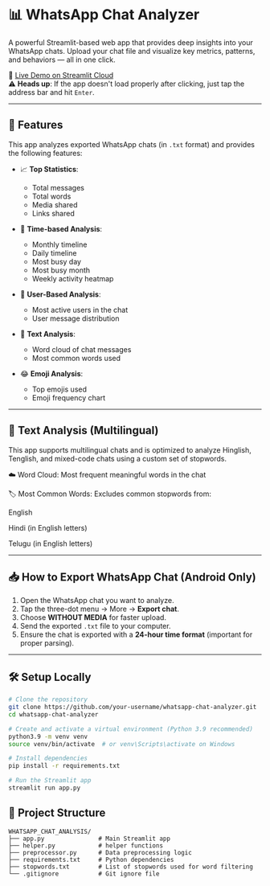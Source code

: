 # 📊 WhatsApp Chat Analyzer

A powerful Streamlit-based web app that provides deep insights into your WhatsApp chats. Upload your chat file and visualize key metrics, patterns, and behaviors — all in one click.

🔗 [Live Demo on Streamlit Cloud](https://whatsapp-chat-analyzer-0.streamlit.app/)  
⚠️ **Heads up**: If the app doesn't load properly after clicking, just tap the address bar and hit `Enter`.

---

## 🚀 Features

This app analyzes exported WhatsApp chats (in `.txt` format) and provides the following features:

- 📈 **Top Statistics**:
  - Total messages
  - Total words
  - Media shared
  - Links shared

- 📆 **Time-based Analysis**:
  - Monthly timeline
  - Daily timeline
  - Most busy day
  - Most busy month
  - Weekly activity heatmap

- 👤 **User-Based Analysis**:
  - Most active users in the chat
  - User message distribution

- 🧠 **Text Analysis**:
  - Word cloud of chat messages
  - Most common words used

- 😂 **Emoji Analysis**:
  - Top emojis used
  - Emoji frequency chart

---
## 🧠 Text Analysis (Multilingual)
This app supports multilingual chats and is optimized to analyze Hinglish, Tenglish, and mixed-code chats using a custom set of stopwords.

☁️ Word Cloud: Most frequent meaningful words in the chat

🏷️ Most Common Words: Excludes common stopwords from:

English

Hindi (in English letters)

Telugu (in English letters)

---

## 📥 How to Export WhatsApp Chat (Android Only)

1. Open the WhatsApp chat you want to analyze.
2. Tap the three-dot menu → More → **Export chat**.
3. Choose **WITHOUT MEDIA** for faster upload.
4. Send the exported `.txt` file to your computer.
5. Ensure the chat is exported with a **24-hour time format** (important for proper parsing).

---

## 🛠️ Setup Locally

```bash
# Clone the repository
git clone https://github.com/your-username/whatsapp-chat-analyzer.git
cd whatsapp-chat-analyzer

# Create and activate a virtual environment (Python 3.9 recommended)
python3.9 -m venv venv
source venv/bin/activate  # or venv\Scripts\activate on Windows

# Install dependencies
pip install -r requirements.txt

# Run the Streamlit app
streamlit run app.py
```
## 📁 Project Structure
```
WHATSAPP_CHAT_ANALYSIS/
├── app.py               # Main Streamlit app
├── helper.py            # helper functions
├── preprocessor.py      # Data preprocessing logic
├── requirements.txt     # Python dependencies
├── stopwords.txt        # List of stopwords used for word filtering
└── .gitignore           # Git ignore file

```
